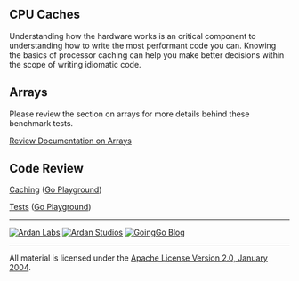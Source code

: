 ## CPU Caches

Understanding how the hardware works is an critical component to understanding how to write the most performant code you can. Knowing the basics of processor caching can help you make better decisions within the scope of writing idiomatic code.

## Arrays
Please review the section on arrays for more details behind these benchmark tests.

[Review Documentation on Arrays](../../02-array_slices_maps/01-arrays/readme.md)

## Code Review

[Caching](caching.go) ([Go Playground](https://play.golang.org/p/QilJqGkQgb))

[Tests](caching_test.go) ([Go Playground](http://play.golang.org/p/opI__KHj9a))

___
[![Ardan Labs](../../00-slides/images/ggt_logo.png)](http://www.ardanlabs.com)
[![Ardan Studios](../../00-slides/images/ardan_logo.png)](http://www.ardanstudios.com)
[![GoingGo Blog](../../00-slides/images/ggb_logo.png)](http://www.goinggo.net)
___
All material is licensed under the [Apache License Version 2.0, January 2004](http://www.apache.org/licenses/LICENSE-2.0).
